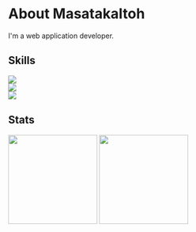 <h1>About MasatakaItoh</h1>

<p>I'm a web application developer.</p>

<h2>Skills</h2>

<div align="left">
  <div><img src="https://skillicons.dev/icons?i=html,css,sass,js,ts,react,redux,nextjs,gatsby,astro" /></div>
  <div><img src="https://skillicons.dev/icons?i=vue,nuxtjs,nodejs,express,mongodb,pug,emotion,vercel,netlify,aws" /></div>
  <div><img src="https://skillicons.dev/icons?i=vite,webpack,docker,figma,xd,postman,git,github,githubactions,idea" /></div>
</div>

<h2>Stats</h2>

<div align="left">
  <img src="https://github-readme-stats.vercel.app/api/top-langs/?username=MasatakaItoh&theme=dark" height="180" />
  <img src="https://github-readme-stats.vercel.app/api?username=MasatakaItoh&theme=dark&count_private=true" height="180" />
</div>
